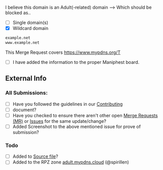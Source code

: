 I believe this domain is an Adult(-related) domain --> Which should be
blocked as..

<!-- you can mark both for combining the feature -->

  - [ ] Single domain(s)
  - [X] Wildcard domain

```python
example.net
www.example.net
```

<!-- Required for even consider not just closing this PR -->

This Merge Request covers <https://www.mypdns.org/T>

  - [ ] I have added the information to the proper Maniphest board.


## External Info
<!-- if you have found your submission elsewhere, Please credit it by pasting a
link here --->


### All Submissions:
  - [ ] Have you followed the guidelines in our [Contributing](CONTRIBUTING.md)
  - [ ] document?
  - [ ] Have you checked to ensure there aren't other open
        [Merge Requests (MR)](../merge_requests) or [Issues](../issues) for the
        same update/change?
  - [ ] Added Screenshot to the above mentioned issue for prove of submission?

### Todo
  - [ ] Added to [Source file](submit_here/hosts.txt)?
  - [ ] Added to the RPZ zone [adult.mypdns.cloud](https://www.mypdns.org/w/rpzlist/#adult-mypdns-cloud) (@spirillen)
